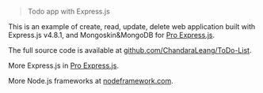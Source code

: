 > Todo app with Express.js

This is an example of create, read, update, delete web application built with Express.js v4.8.1, and Mongoskin&MongoDB for [Pro Express.js](http://proexpressjs.com).

The full source code is available at [github.com/ChandaraLeang/ToDo-List](https://github.com/ChandaraLeang/ToDo-List).

More Express.js in [Pro Express.js](http://proexpressjs.com).

More Node.js frameworks at [nodeframework.com](http://nodeframework.com).
